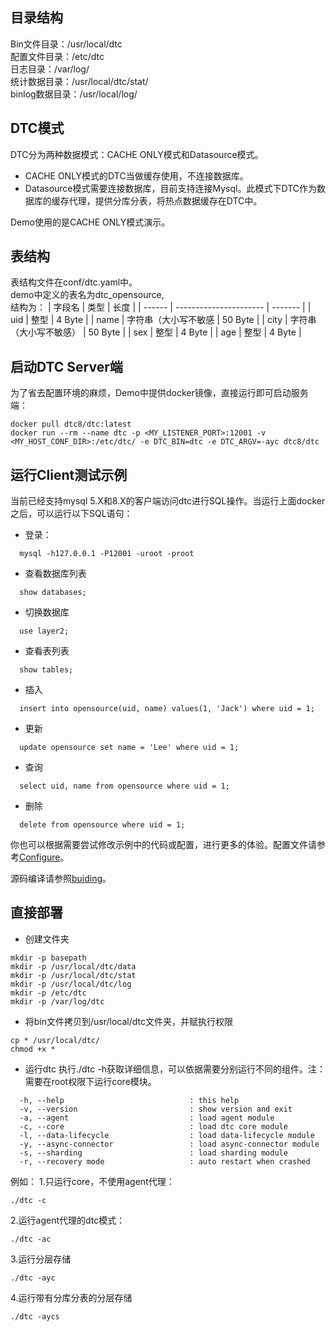 ## 目录结构
Bin文件目录：/usr/local/dtc<br/>
配置文件目录：/etc/dtc<br/>
日志目录：/var/log/<br/>
统计数据目录：/usr/local/dtc/stat/<br/>
binlog数据目录：/usr/local/log/<br/>

## DTC模式

DTC分为两种数据模式：CACHE ONLY模式和Datasource模式。
- CACHE ONLY模式的DTC当做缓存使用，不连接数据库。
- Datasource模式需要连接数据库，目前支持连接Mysql。此模式下DTC作为数据库的缓存代理，提供分库分表，将热点数据缓存在DTC中。
  
Demo使用的是CACHE ONLY模式演示。

## 表结构
表结构文件在conf/dtc.yaml中。<br/>
demo中定义的表名为dtc_opensource, <br/>
结构为：
| 字段名 | 类型                   | 长度    |
| ------ | ---------------------- | ------- |
| uid    | 整型                   | 4 Byte  |
| name   | 字符串（大小写不敏感   | 50 Byte |
| city   | 字符串（大小写不敏感） | 50 Byte |
| sex    | 整型                   | 4 Byte  |
| age    | 整型                   | 4 Byte  |

## 启动DTC Server端
为了省去配置环境的麻烦，Demo中提供docker镜像，直接运行即可启动服务端：<br/>
  ```shell
  docker pull dtc8/dtc:latest
  docker run --rm --name dtc -p <MY_LISTENER_PORT>:12001 -v <MY_HOST_CONF_DIR>:/etc/dtc/ -e DTC_BIN=dtc -e DTC_ARGV=-ayc dtc8/dtc
  ```

## 运行Client测试示例
当前已经支持mysql 5.X和8.X的客户端访问dtc进行SQL操作。当运行上面docker之后，可以运行以下SQL语句：
* 登录：
```
  mysql -h127.0.0.1 -P12001 -uroot -proot
```
* 查看数据库列表
```
  show databases;
```
* 切换数据库
```
  use layer2;
```
* 查看表列表
```
  show tables;
```
* 插入
```
  insert into opensource(uid, name) values(1, 'Jack') where uid = 1;
```
* 更新
```
  update opensource set name = 'Lee' where uid = 1;
```
* 查询
```
  select uid, name from opensource where uid = 1;
```
* 删除
```
  delete from opensource where uid = 1;
```

你也可以根据需要尝试修改示例中的代码或配置，进行更多的体验。配置文件请参考[Configure](./configure.md)。

源码编译请参照[buiding](./building.md)。

## 直接部署
* 创建文件夹
```
mkdir -p basepath
mkdir -p /usr/local/dtc/data
mkdir -p /usr/local/dtc/stat
mkdir -p /usr/local/dtc/log
mkdir -p /etc/dtc
mkdir -p /var/log/dtc
```
* 将bin文件拷贝到/usr/local/dtc文件夹，并赋执行权限
```
cp * /usr/local/dtc/
chmod +x *
```
* 运行dtc
执行./dtc -h获取详细信息，可以依据需要分别运行不同的组件。注：需要在root权限下运行core模块。
```
  -h, --help                            : this help
  -v, --version                         : show version and exit
  -a, --agent                           : load agent module
  -c, --core                            : load dtc core module
  -l, --data-lifecycle                  : load data-lifecycle module
  -y, --async-connector                 : load async-connector module
  -s, --sharding                        : load sharding module
  -r, --recovery mode                   : auto restart when crashed
```
例如：
1.只运行core，不使用agent代理：
```
./dtc -c
```
2.运行agent代理的dtc模式：
```
./dtc -ac
```
3.运行分层存储
```
./dtc -ayc
```
4.运行带有分库分表的分层存储
```
./dtc -aycs
```